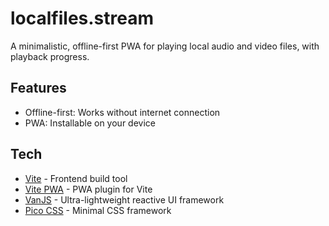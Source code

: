 # localfiles.stream

A minimalistic, offline-first PWA for playing local audio and video files, with playback progress.

## Features

- Offline-first: Works without internet connection
- PWA: Installable on your device

## Tech
- [Vite](https://v5.vite.dev/) - Frontend build tool
- [Vite PWA](https://vite-pwa-org.netlify.app/) - PWA plugin for Vite
- [VanJS](https://vanjs.org/) - Ultra-lightweight reactive UI framework
- [Pico CSS](https://picocss.com/) - Minimal CSS framework